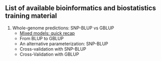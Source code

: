 ## List of available bioinformatics and biostatistics training material

1. Whole-genome predictions: SNP-BLUP vs GBLUP 
	- [Mixed models: quick recap](mixed_models.md)
	- From BLUP to GBLUP
	- An alternative parameterization: SNP-BLUP
	- Cross-validation with SNP-BLUP
	- Cross-Validation with GBLUP

